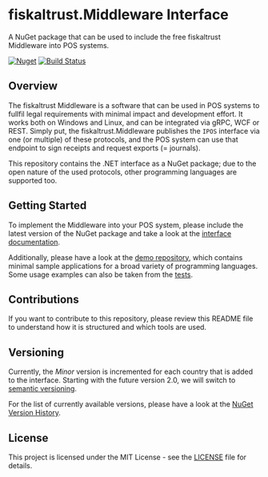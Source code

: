 fiskaltrust.Middleware Interface
=========================
A NuGet package that can be used to include the free fiskaltrust Middleware into POS systems.

[![Nuget](https://img.shields.io/nuget/v/fiskaltrust.interface?label=nuget)](https://nuget.org/packages/fiskaltrust.interface)
[![Build Status](https://fiskaltrust.visualstudio.com/department-develop-research/_apis/build/status/fiskaltrust.if/fiskaltrust.middleware-interface-dotnet?branchName=master)](https://fiskaltrust.visualstudio.com/department-develop-research/_build/latest?definitionId=334)

## Overview
The fiskaltrust Middleware is a software that can be used in POS systems to fullfil legal requirements with minimal impact and development effort. It works both on Windows and Linux, and can be integrated via gRPC, WCF or REST. Simply put, the fiskaltrust.Middleware publishes the `IPOS` interface via one (or multiple) of these protocols, and the POS system can use that endpoint to sign receipts and request exports (= journals).

This repository contains the .NET interface as a NuGet package; due to the open nature of the used protocols, other programming languages are supported too.

## Getting Started
To implement the Middleware into your POS system, please include the latest version of the NuGet package and take a look at the [interface documentation](https://github.com/fiskaltrust/interface-doc).

Additionally, please have a look at the [demo repository](https://github.com/fiskaltrust/demo/), which contains minimal sample applications for a broad variety of programming languages. Some usage examples can also be taken from the [tests](test/fiskaltrust.ifPOS.Tests/v1/IPOS/Wcf).

## Contributions
If you want to contribute to this repository, please review this README file to understand how it is structured and which tools are used.

## Versioning
Currently, the _Minor_ version is incremented for each country that is added to the interface. Starting with the future version 2.0, we will switch to [semantic versioning](https://semver.org/).

For the list of currently available versions, please have a look at the [NuGet Version History](https://www.nuget.org/packages/fiskaltrust.interface/).

## License
This project is licensed under the MIT License - see the [LICENSE](LICENSE) file for details.